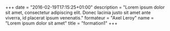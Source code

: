 +++
date = "2016-02-19T17:15:25+01:00"
description = "Lorem ipsum dolor sit amet, consectetur adipiscing elit. Donec lacinia justo sit amet ante viverra, id placerat ipsum venenatis."
formateur = "Axel Leroy"
name = "Lorem ipsum dolor sit amet"
title = "formation1"
+++
